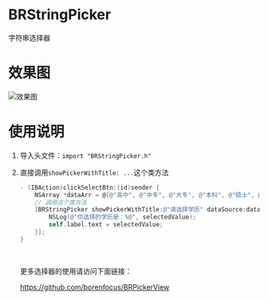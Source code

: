 # BRStringPicker
字符串选择器



# 效果图

![效果图](https://github.com/borenfocus/BRStringPicker/blob/master/BRStringPicker/%E6%95%88%E6%9E%9C%E5%9B%BE.gif)



# 使用说明

1. 导入头文件：`import "BRStringPicker.h"`

2. 直接调用`showPickerWithTitle: ...`这个类方法

   ```objective-c
   - (IBAction)clickSelectBtn:(id)sender {
       NSArray *dataArr = @[@"高中", @"中专", @"大专", @"本科", @"硕士", @"博士", @"博士后"];
       // 调用这个类方法
       [BRStringPicker showPickerWithTitle:@"请选择学历" dataSource:dataArr defaultSelIndex:0 resultBlock:^(NSString *selectedValue) {
           NSLog(@"你选择的学历是：%@", selectedValue);
           self.label.text = selectedValue;
       }];
   }
   ```

   ​

   更多选择器的使用请访问下面链接：

   https://github.com/borenfocus/BRPickerView